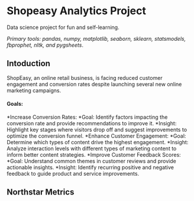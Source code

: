 # Shopeasy Analytics Project

Data science project for fun and self-learning.

*Primary tools: pandas, numpy, matplotlib, seaborn, sklearn, statsmodels, fbprophet, nltk, and pygsheets*.

## Intoduction
ShopEasy, an online retail business, is facing reduced customer engagement and conversion rates despite launching several new online marketing campaigns.

#### Goals:
*Increase Conversion Rates:
  *Goal: Identify factors impacting the conversion rate and provide recommendations to improve it.
  *Insight: Highlight key stages where visitors drop off and suggest improvements to optimize the conversion funnel.
*Enhance Customer Engagement:
  *Goal: Determine which types of content drive the highest engagement. 
  *Insight: Analyze interaction levels with different types of marketing content to inform better content strategies.
*Improve Customer Feedback Scores:
  *Goal: Understand common themes in customer reviews and provide actionable insights.
  *Insight: Identify recurring positive and negative feedback to guide product and service improvements.
  



## Northstar Metrics
